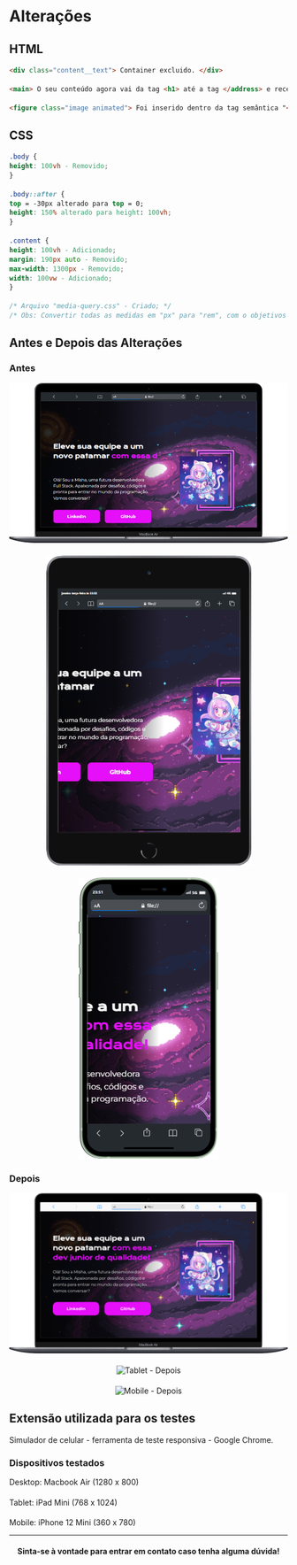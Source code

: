 # Alterações

## HTML

```HTML
<div class="content__text"> Container excluido. </div>

<main> O seu conteúdo agora vai da tag <h1> até a tag </address> e recebeu a class="content__text" </main>

<figure class="image animated"> Foi inserido dentro da tag semântica "<aside>" </figure>
```

## CSS

```CSS
.body {
height: 100vh - Removido;
}

.body::after {
top = -30px alterado para top = 0;
height: 150% alterado para height: 100vh;
}

.content {
height: 100vh - Adicionado;
margin: 190px auto - Removido;
max-width: 1300px - Removido;
width: 100vw - Adicionado;
}

/* Arquivo "media-query.css" - Criado; */
/* Obs: Convertir todas as medidas em "px" para "rem", com o objetivos de ajudar na responsividade! */
```

## Antes e Depois das Alterações

### Antes
<div align="center"> 
  
![Desktop - Antes](src/images/Desktop%20-%20Antes.png)
####
![Tablet - Antes](src/images/Tablet%20-%20Antes.png)
####
![Mobile - Antes](src/images/Mobile%20-%20Antes.png)
</div>

### Depois
<div align="center"> 
  
![Desktop - Depois](src/images/Desktop%20-%20Depois.png)
####
![Tablet - Depois](src/images/)
####
![Mobile - Depois](Usrc/images/)
</div>

## Extensão utilizada para os testes

Simulador de celular - ferramenta de teste responsiva - Google Chrome.

### Dispositivos testados

Desktop: Macbook Air (1280 x 800)
####
Tablet: iPad Mini (768 x 1024)
####
Mobile: iPhone 12 Mini (360 x 780)

---
<div align="center"> 

#### Sinta-se à vontade para entrar em contato caso tenha alguma dúvida!
</div>
